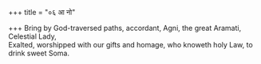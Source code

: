 +++
title = "०६ आ नो"

+++
Bring by God-traversed paths, accordant, Agni, the great Aramati, Celestial Lady,  
     Exalted, worshipped with our gifts and homage, who knoweth holy Law, to drink sweet Soma.